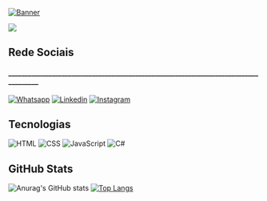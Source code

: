 [![Banner](https://i.pinimg.com/originals/e9/27/30/e9273076e999aa7b7186d2d17e956ab1.jpg)](https://github.com/Lippones)

![](https://komarev.com/ghpvc/?username=Lippones&color=blueviolet)

## Rede Sociais
#### ____________________________________________________________________________________

[![Whatsapp](https://img.shields.io/badge/WhatsApp-25D366?style=for-the-badge&logo=whatsapp&logoColor=white)](https://api.whatsapp.com/send?phone=5533987194284&text=Ol%C3%A1)
[![Linkedin](https://img.shields.io/badge/LinkedIn-0077B5?style=for-the-badge&logo=linkedin&logoColor=white)](https://cdn.jsdelivr.net/npm/simple-icons@3.0.1/icons/linkedin.svg)
[![Instagram](https://img.shields.io/badge/Instagram-E4405F?style=for-the-badge&logo=instagram&logoColor=white)](https://cdn.jsdelivr.net/npm/simple-icons@3.0.1/icons/instagram.svg)

## Tecnologias
![HTML](https://img.shields.io/badge/HTML5-E34F26?style=for-the-badge&logo=html5&logoColor=white)
![CSS](https://img.shields.io/badge/CSS3-1572B6?style=for-the-badge&logo=css3&logoColor=white)
![JavaScript](https://img.shields.io/badge/JavaScript-F7DF1E?style=for-the-badge&logo=javascript&logoColor=black)
![C#](https://img.shields.io/badge/C%23-239120?style=for-the-badge&logo=c-sharp&logoColor=white)

## GitHub Stats
![Anurag's GitHub stats](https://github-readme-stats.vercel.app/api?username=Lippones&show_icons=true&theme=radical)
[![Top Langs](https://github-readme-stats.vercel.app/api/top-langs/?username=Lippones)](https://github.com/anuraghazra/github-readme-stats)




